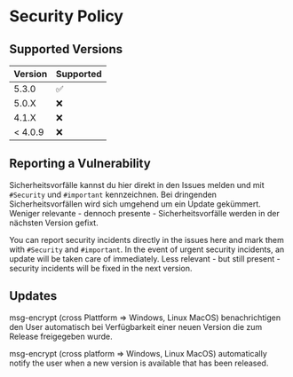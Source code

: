 # Security Policy

## Supported Versions

| Version | Supported          |
| ------- | ------------------ |
| 5.3.0   | :white_check_mark: |
| 5.0.X   | :x: |
| 4.1.X   | :x: |
| < 4.0.9 | :x: |

## Reporting a Vulnerability

Sicherheitsvorfälle kannst du hier direkt in den Issues melden und mit `#Security` und `#important` kennzeichnen.
Bei dringenden Sicherheitsvorfällen wird sich umgehend um ein Update gekümmert. 
Weniger relevante - dennoch presente - Sicherheitsvorfälle werden in der nächsten Version gefixt.

You can report security incidents directly in the issues here and mark them with `#Security` and `#important`.
In the event of urgent security incidents, an update will be taken care of immediately. 
Less relevant - but still present - security incidents will be fixed in the next version.

## Updates
msg-encrypt (cross Plattform => Windows, Linux MacOS) benachrichtigen den User automatisch bei Verfügbarkeit einer neuen Version die zum Release freigegeben wurde.

msg-encrypt (cross platform => Windows, Linux MacOS) automatically notify the user when a new version is available that has been released.
